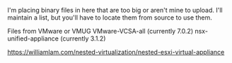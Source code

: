 I'm placing binary files in here that are too big or aren't mine to upload.
I'll maintain a list, but you'll have to locate them from source to use them.

Files from VMware or VMUG
VMware-VCSA-all (currently 7.0.2)
nsx-unified-appliance (currently 3.1.2)

https://williamlam.com/nested-virtualization/nested-esxi-virtual-appliance

